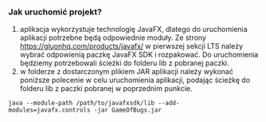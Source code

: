 ### Jak uruchomić projekt?

1. aplikacja wykorzystuje technologię JavaFX, dlatego do uruchomienia aplikacji potrzebne 
będą odpowiednie moduły. Ze strony https://gluonhq.com/products/javafx/ w pierwszej sekcji LTS 
należy wybrać odpowienią paczkę JavaFX SDK i rozpakować. Do uruchomienia będziemy potrzebowali 
ścieżki do folderu lib z pobranej paczki.
2. w folderze z dostarczonym plikiem JAR aplikacji należy wykonać poniższe 
polecenie w celu uruchomienia aplikacji, podając ścieżkę do folderu lib
z paczki pobranej w poprzednim punkcie. 

```shell script
java --module-path /path/to/javafxsdk/lib --add-modules=javafx.controls -jar GameOfBugs.jar 
```